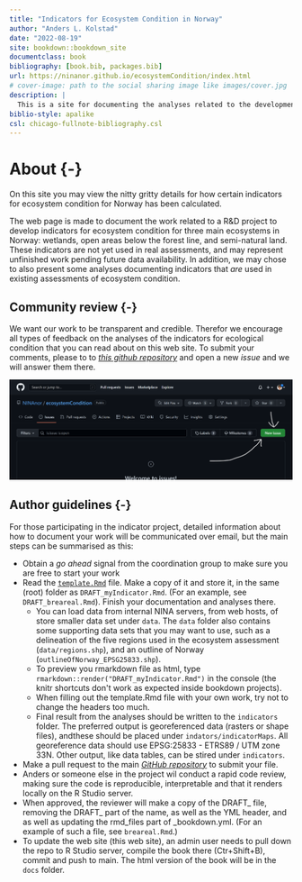 ```yaml
--- 
title: "Indicators for Ecosystem Condition in Norway"
author: "Anders L. Kolstad"
date: "2022-08-19"
site: bookdown::bookdown_site
documentclass: book
bibliography: [book.bib, packages.bib]
url: https://ninanor.github.io/ecosystemCondition/index.html
# cover-image: path to the social sharing image like images/cover.jpg
description: |
  This is a site for documenting the analyses related to the development and design of ecosystem condition indicators.
biblio-style: apalike
csl: chicago-fullnote-bibliography.csl
---
```


# About {-}

On this site you may view the nitty gritty details for how certain indicators for ecosystem condition for Norway has been calculated.


The web page is made to document the work related to a R&D project to develop indicators for ecosystem condition for three main ecosystems in Norway: wetlands, open areas below the forest line, and semi-natural land. These indicators are not yet used in real assessments, and may represent unfinished work pending future data availability. In addition,  we may chose to also present some analyses documenting indicators that _are_ used in existing assessments of ecosystem condition.  


## Community review {-}

We want our work to be transparent and credible. Therefor we encourage all types of feedback on the analyses of the indicators for ecological condition that you can read about on this web site. To submit your comments, please to to [*this github repository*](https://github.com/NINAnor/ecosystemCondition/issues) and open a new _issue_ and we will answer them there. 

<img src="images/newIssue.PNG" alt="" width="600"/>

## Author guidelines {-}

For those participating in the indicator project, detailed information about how to document your work will be communicated over email, but the main steps can be summarised as this:

* Obtain a _go ahead_ signal from the coordination group to make sure you are free to start your work
* Read the [`template.Rmd`](template.Rmd) file. Make a copy of it and store it, in the same (root) folder as `DRAFT_myIndicator.Rmd`. (For an example, see `DRAFT_breareal.Rmd`). Finish your documentation and analyses there. 
  + You can load data from internal NINA servers, from web hosts, of store smaller data set under `data`.
  The `data` folder also contains some supporting data sets that you may want to use, such as a delineation of the five regions used in the ecosystem assessment (`data/regions.shp`), and an outline of Norway (`outlineOfNorway_EPSG25833.shp`).
  + To preview you rmarkdown file as html, type `rmarkdown::render("DRAFT_myIndicator.Rmd")` in the console (the knitr shortcuts don't work as expected inside bookdown projects). 
  + When filling out the template.Rmd file with your own work, try not to change the headers too much.
  + Final result from the analyses should be written to the `indicators` folder. The preferred output is georeferenced data (rasters or shape files), andthese should be placed under `indators/indicatorMaps`. All georeference data should use EPSG:25833 - ETRS89 / UTM zone 33N. Other output, like data tables, can be stired under `indicators`.
* Make a pull request to the main [*GitHub repository*](https://github.com/NINAnor/ecosystemCondition) to submit your file.
* Anders or someone else in the project wil conduct a rapid code review, making sure the code is reproducible, interpretable and that it renders locally on the R Studio server.
* When approved, the reviewer will make a copy of the DRAFT_ file, removing the DRAFT_ part of the name, as well as the YML header, and as well as updating the rmd_files part of _bookdown.yml. (For an example of such a file, see `breareal.Rmd`.)
* To update the web site (this web site), an admin user needs to pull down the repo to R Studio server, compile the book there (Ctr+Shift+B), commit and push to main. The html version of the book will be in the `docs` folder.





